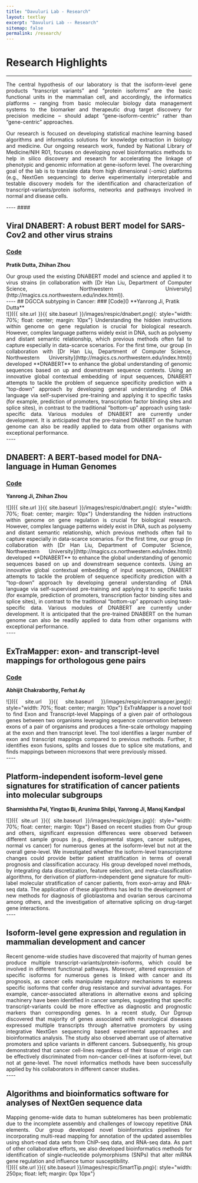 ```yaml
---
title: "Davuluri Lab - Research"
layout: textlay
excerpt: "Davuluri Lab -- Research"
sitemap: false
permalink: /research/
---
```


# Research Highlights

---

<div style="text-align: justify">
The central hypothesis of our laboratory is that the isoform-level gene products “transcript variants” and “protein isoforms” are the basic functional units in the mammalian cell, and accordingly, the informatics platforms – ranging from basic molecular biology data management systems to the biomarker and therapeutic drug target discovery for precision medicine – should adapt “gene-isoform-centric” rather than “gene-centric” approaches. 

Our research is focused on developing statistical machine learning based algorithms and informatics solutions for knowledge extraction in biology and medicine. Our ongoing research work, funded by National Library of Medicine/NIH R01, focuses on developing novel bioinformatics methods to help in silico discovery and research for accelerating the linkage of phenotypic and genomic information at gene-isoform level. The overarching goal of the lab is to translate data from high dimensional (-omic) platforms (e.g., NextGen sequencing) to derive experimentally interpretable and testable discovery models for the identification and characterization of transcript-variants/protein isoforms, networks and pathways involved in normal and disease cells. 
</div>
----
####



## Viral DNABERT: A robust BERT model for SARS-Cov2 and other virus strains
### [Code]()
**Pratik Dutta, Zhihan Zhou**
<div style="text-align: justify">
Our group used the existing DNABERT model and science and applied it to virus strains (in collaboration with [Dr Han Liu, Department of Computer Science, Northwestern University](http://magics.cs.northwestern.edu/index.html)).
</div>
----
## DGCCA subtyping in Cancer:
### [Code]()
**Yanrong Ji, Pratik Dutta**
<div style="text-align: justify">
![]({{ site.url }}{{ site.baseurl }}/images/respic/dnabert.png){: style="width: 70%; float: center; margin: 10px"} 
Understanding the hidden instructions within genome on gene regulation is crucial for biological research. However, complex language patterns widely exist in DNA, such as polysemy and distant semantic relationship, which previous methods often fail to capture especially in data-scarce scenarios. For the first time, our group (in collaboration with [Dr Han Liu, Department of Computer Science, Northwestern University](http://magics.cs.northwestern.edu/index.html)) developed **DNABERT** to enhance the global understanding of genomic sequences based on up and downstream sequence contexts. Using an innovative global contextual embedding of input sequences, DNABERT attempts to tackle the problem of sequence specificity prediction with a “top-down” approach by developing general understanding of DNA language via self-supervised pre-training and applying it to specific tasks (for example, prediction of promoters, transcription factor binding sites and splice sites), in contrast to the traditional “bottom-up” approach using task-specific data. Various modules of DNABERT are currently under development. It is anticipated that the pre-trained DNABERT on the human genome can also be readily applied to data from other organisms with exceptional performance.
</div>
----

## DNABERT: A BERT-based model for DNA-language in Human Genomes
### [Code](https://github.com/RDavuluri-Lab-SUNY-STONYBROOK/DNABERT)
**Yanrong Ji, Zhihan Zhou**
<div style="text-align: justify">
![]({{ site.url }}{{ site.baseurl }}/images/respic/dnabert.png){: style="width: 70%; float: center; margin: 10px"} 
Understanding the hidden instructions within genome on gene regulation is crucial for biological research. However, complex language patterns widely exist in DNA, such as polysemy and distant semantic relationship, which previous methods often fail to capture especially in data-scarce scenarios. For the first time, our group (in collaboration with [Dr Han Liu, Department of Computer Science, Northwestern University](http://magics.cs.northwestern.edu/index.html)) developed **DNABERT** to enhance the global understanding of genomic sequences based on up and downstream sequence contexts. Using an innovative global contextual embedding of input sequences, DNABERT attempts to tackle the problem of sequence specificity prediction with a “top-down” approach by developing general understanding of DNA language via self-supervised pre-training and applying it to specific tasks (for example, prediction of promoters, transcription factor binding sites and splice sites), in contrast to the traditional “bottom-up” approach using task-specific data. Various modules of DNABERT are currently under development. It is anticipated that the pre-trained DNABERT on the human genome can also be readily applied to data from other organisms with exceptional performance.
</div>
----

## ExTraMapper: exon- and transcript-level mappings for orthologous gene pairs
### [Code](https://github.com/RDavuluri-Lab-SUNY-STONYBROOK/ExTraMapper)
**Abhijit Chakraborthy, Ferhat Ay**
<div style="text-align: justify">
![]({{ site.url }}{{ site.baseurl }}/images/respic/extramapper.jpeg){: style="width: 70%; float: center; margin: 10px"}
ExTraMapper is a novel tool to find Exon and Transcript-level Mappings of a given pair of orthologous genes between two organisms leveraging sequence conservation between exons of a pair of organisms and produces a fine-scale orthology mapping at the exon and then transcript level. The tool identifies a larger number of exon and transcript mappings compared to previous methods. Further, it identifies exon fusions, splits and losses due to splice site mutations, and finds mappings between microexons that were previously missed.
</div>
---- 

## Platform-independent isoform-level gene signatures for stratification of cancer patients into molecular subgroups
**Sharmishtha Pal, Yingtao Bi, Arunima Shilpi, Yanrong Ji, Manoj Kandpal**
<div style="text-align: justify">
![]({{ site.url }}{{ site.baseurl }}/images/respic/pigex.jpg){: style="width: 70%; float: center; margin: 10px"}
Based on recent studies from Our group and others, significant expression differences were observed between different sample groups (e.g., developmental stages, cancer subtypes, normal vs cancer) for numerous genes at the isoform-level but not at the overall gene-level. We investigated whether the isoform-level transcriptome changes could provide better patient stratification in terms of overall prognosis and classification accuracy. His group developed novel methods, by integrating data discretization, feature selection, and meta-classification algorithms, for derivation of platform-independent gene signature for multi-label molecular stratification of cancer patients, from exon-array and RNA-seq data. The application of these algorithms has led to the development of new methods for diagnosis of glioblastoma and ovarian serous carcinoma among others, and the investigation of alternative splicing on drug-target gene interactions.
</div>
---- 

## Isoform-level gene expression and regulation in mammalian development and cancer
<div style="text-align: justify">
Recent genome-wide studies have discovered that majority of human genes produce multiple transcript-variants/protein-isoforms, which could be involved in different functional pathways. Moreover, altered expression of specific isoforms for numerous genes is linked with cancer and its prognosis, as cancer cells manipulate regulatory mechanisms to express specific isoforms that confer drug resistance and survival advantages. For example, cancer-associated alterations in alternative exons and splicing machinery have been identified in cancer samples, suggesting that specific transcript-variants could be more effective as diagnostic and prognostic markers than corresponding genes. In a recent study, Our Dgroup discovered that majority of genes associated with neurological diseases expressed multiple transcripts through alternative promoters by using integrative NextGen sequencing based experimental approaches and bioinformatics analysis. The study also observed aberrant use of alternative promoters and splice variants in different cancers. Subsequently, his group demonstrated that cancer cell-lines regardless of their tissue of origin can be effectively discriminated from non-cancer cell-lines at isoform-level, but not at gene-level. The novel informatics methods have been successfully applied by his collaborators in different cancer studies.
</div>
---- 

## Algorithms and bioinformatics software for analyses of NextGen sequence data
<div style="text-align: justify">
Mapping genome-wide data to human subtelomeres has been problematic due to the incomplete assembly and challenges of lowcopy repetitive DNA elements. Our group developed novel bioinformatics pipelines for incorporating multi-read mapping for annotation of the updated assemblies using short-read data sets from ChIP-seq data, and RNA-seq data. As part of other collaborative efforts, we also developed bioinformatics methods for identification of single-nucleotide polymorphisms (SNPs) that alter miRNA gene regulation and influence tumor susceptibility. 
</div>
![]({{ site.url }}{{ site.baseurl }}/images/respic/SmartTip.png){: style="width: 250px; float: left; margin: 0px  10px"}


